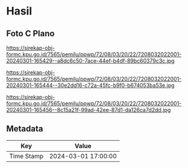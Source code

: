# Hasil

## Foto C Plano

https://sirekap-obj-formc.kpu.go.id/7565/pemilu/ppwp/72/08/03/20/22/7208032022001-20240301-165429--a8dc6c50-7ace-44ef-b4df-89bc60379c3c.jpg

https://sirekap-obj-formc.kpu.go.id/7565/pemilu/ppwp/72/08/03/20/22/7208032022001-20240301-165444--30e2dd16-c72a-45fc-b9f0-b674053ba53e.jpg

https://sirekap-obj-formc.kpu.go.id/7565/pemilu/ppwp/72/08/03/20/22/7208032022001-20240301-165456--8c15a21f-99ad-42ee-87d1-da126ca7d2dd.jpg


## Metadata

| Key        | Value               |
| ---------- | ------------------- |
| Time Stamp | 2024-03-01 17:00:00 |



